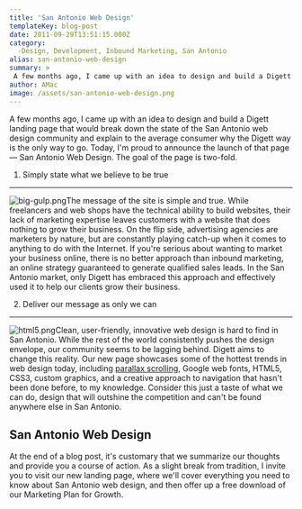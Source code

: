 ```yaml
---
title: 'San Antonio Web Design'
templateKey: blog-post
date: 2011-09-29T13:51:15.000Z
category: 
  -Design, Development, Inbound Marketing, San Antonio
alias: san-antonio-web-design
summary: > 
 A few months ago, I came up with an idea to design and build a Digett landing page that would break down the state of the San Antonio web design community and explain to the average consumer why the Digett way is the only way to go. Today, I'm proud to announce the launch of that page — San Antonio Web Design.
author: AMac
image: /assets/san-antonio-web-design.png
---
```


A few months ago, I came up with an idea to design and build a Digett landing page that would break down the state of the San Antonio web design community and explain to the average consumer why the Digett way is the only way to go. Today, I'm proud to announce the launch of that page — San Antonio Web Design. The goal of the page is two-fold.

1) Simply state what we believe to be true
------------------------------------------

![big-gulp.png](/assets/big-gulp.png)The message of the site is simple and true. While freelancers and web shops have the technical ability to build websites, their lack of marketing expertise leaves customers with a website that does nothing to grow their business. On the flip side, advertising agencies are marketers by nature, but are constantly playing catch-up when it comes to anything to do with the Internet. If you're serious about wanting to market your business online, there is no better approach than inbound marketing, an online strategy guaranteed to generate qualified sales leads. In the San Antonio market, only Digett has embraced this approach and effectively used it to help our clients grow their business.

2) Deliver our message as only we can
-------------------------------------

![html5.png](/assets/html5.png)Clean, user-friendly, innovative web design is hard to find in San Antonio. While the rest of the world consistently pushes the design envelope, our community seems to be lagging behind. Digett aims to change this reality. Our new page showcases some of the hottest trends in web design today, including [parallax scrolling](/insights/custom-web-design-trends-parallax-scrolling), Google web fonts, HTML5, CSS3, custom graphics, and a creative approach to navigation that hasn't been done before, to my knowledge. Consider this just a taste of what we can do, design that will outshine the competition and can't be found anywhere else in San Antonio.

San Antonio Web Design
----------------------

At the end of a blog post, it's customary that we summarize our thoughts and provide you a course of action. As a slight break from tradition, I invite you to visit our new landing page, where we'll cover everything you need to know about San Antonio web design, and then offer up a free download of our Marketing Plan for Growth.